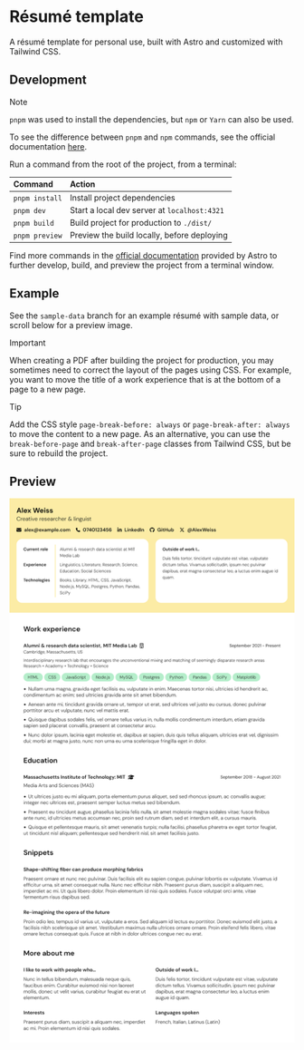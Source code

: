 # Résumé template

A résumé template for personal use, built with Astro and customized with Tailwind CSS.

## Development

> [!NOTE]
> `pnpm` was used to install the dependencies, but `npm` or `Yarn` can also be used.

To see the difference between `pnpm` and `npm` commands, see the official documentation [here](https://pnpm.io/pnpm-cli#commands).

Run a command from the root of the project, from a terminal:

| Command            | Action                                           |
| :----------------- | :----------------------------------------------- |
| `pnpm install`     | Install project dependencies                     |
| `pnpm dev`         | Start a local dev server at `localhost:4321`     |
| `pnpm build`       | Build project for production to `./dist/`        |
| `pnpm preview`     | Preview the build locally, before deploying      |

Find more commands in the [official documentation](https://docs.astro.build/en/reference/cli-reference) provided by Astro to further develop, build, and preview the project from a terminal window.

## Example

See the `sample-data` branch for an example résumé with sample data, or scroll below for a preview image.

> [!IMPORTANT]
> When creating a PDF after building the project for production, you may sometimes need to correct the layout of the pages using CSS. For example, you want to move the title of a work experience that is at the bottom of a page to a new page.

> [!TIP]
> Add the CSS style `page-break-before: always` or `page-break-after: always` to move the content to a new page.
> As an alternative, you can use the `break-before-page` and `break-after-page` classes from Tailwind CSS, but be sure to rebuild the project.

## Preview

![Screenshot](images/screenshot.png)
